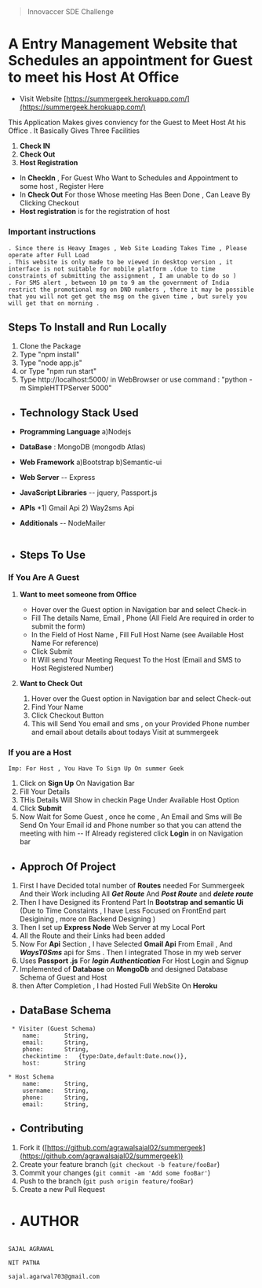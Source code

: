 
## 

> Innovaccer SDE Challenge

# A Entry Management Website that Schedules an appointment for Guest to meet his Host At Office 

  

* Visit Website  [https://summergeek.herokuapp.com/](https://summergeek.herokuapp.com/) 

This Application Makes gives conviency for the Guest to Meet Host At his Office .
It Basically Gives Three Facilities 
1) **Check IN**
2) **Check Out**
3) **Host Registration**

*  In **CheckIn** , For Guest Who Want to Schedules and Appointment to some host , Register Here
* In **Check Out**  For those Whose meeting Has Been Done , Can Leave By Clicking Checkout
*  **Host registration** is for the registration of host
    

### Important instructions 

```
. Since there is Heavy Images , Web Site Loading Takes Time , Please operate after Full Load
. This website is only made to be viewed in desktop version , it interface is not suitable for mobile platform .(due to time constraints of submitting the assignment , I am unable to do so )
. For SMS alert , between 10 pm to 9 am the government of India restrict the promotional msg on DND numbers , there it may be possible that you will not get get the msg on the given time , but surely you will get that on morning .
```

  

## Steps To Install and Run Locally

1) Clone the Package
2) Type "npm install"
3) Type "node app.js"
4) or Type "npm run start"
5) Type http://localhost:5000/ in WebBrowser or use command : "python -m SimpleHTTPServer 5000"



* ## Technology Stack Used
* **Programming Language**
   a)Nodejs

* **DataBase** : MongoDB  (mongodb Atlas)
* **Web Framework**
  a)Bootstrap 
  b)Semantic-ui

* **Web Server** -- Express
* **JavaScript Libraries** -- jquery, Passport.js
* **APIs** 
*1) Gmail Api 2)   Way2sms Api

* **Additionals** -- NodeMailer
```
```
* ## Steps To Use 

### If You Are A Guest 
   
 1) **Want to meet someone from Office** 
	* Hover over the Guest option in Navigation bar and select Check-in
   	* Fill The details Name, Email , Phone (All Field Are required in order to submit the form)
   	* In the Field of Host Name , Fill Full Host Name (see Available Host Name For reference)
   	* Click Submit
    * It Will send Your Meeting Request To the Host (Email and SMS to Host Registered Number)
    
   2) **Want to Check Out**
       1) Hover over the Guest option in Navigation bar and select Check-out
       2) Find Your Name
       3) Click Checkout Button
       4) This will Send You email and sms , on your Provided Phone number and email about details about todays Visit at summergeek

###  If you are a Host
```
Imp: For Host , You Have To Sign Up On summer Geek
 ```
 1) Click on **Sign Up** On Navigation Bar
 2) Fill Your Details
 3) THis Details Will Show in checkin Page Under Available Host Option
 4) Click **Submit**
 5) Now Wait for Some Guest , once he come , An Email and Sms will Be Send On Your Email id and Phone number so that you can attend the meeting with him
 -- If Already registered click **Login** in on Navigation bar


 * ## Approch Of Project
1) First I have Decided total number of **Routes** needed For Summergeek And their Work including All ***Get Route*** And ***Post Route*** and ***delete route***
2) Then I have Designed its Frontend Part In **Bootstrap and semantic Ui** (Due to Time Constaints , I have Less Focused on FrontEnd part Desigining , more on Backend Designing )
3) Then I set up **Express Node** Web Server at my Local Port
4) All the Route and their Links had been added
5) Now For **Api** Section , I have Selected **Gmail Api**  From Email , And ***WaysT0Sms*** api for Sms . Then I integrated Those in my web server
6) Uses **Passport .js** For ***login Authentication*** For Host Login and Signup
7) Implemented of **Database** on **MongoDb** and designed Database Schema of Guest and Host 
8) then After Completion , I had Hosted Full WebSite On **Heroku**
  
 * ## DataBase Schema
```
 * Visiter (Guest Schema)
	name:		String,
	email:		String,
	phone:		String,
	checkintime : 	{type:Date,default:Date.now()},	
	host:		String

* Host Schema
	name:		String,
	username:	String,
	phone:		String,
	email:		String,
```


* ## Contributing

1.  Fork it ([https://github.com/agrawalsajal02/summergeek](https://github.com/agrawalsajal02/summergeek))
2.  Create your feature branch (`git checkout -b feature/fooBar`)
3.  Commit your changes (`git commit -am 'Add some fooBar'`)
4.  Push to the branch (`git push origin feature/fooBar`)
5.  Create a new Pull Request
   
  

* # AUTHOR

```

SAJAL AGRAWAL

NIT PATNA

sajal.agarwal703@gmail.com
```
